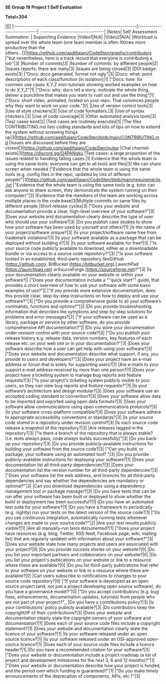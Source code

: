 **SE Group 19 Project 1 Self Evaluation**

**Total=204**

||||
|:-------------------------------------------------------------|:---------------------------| : -------------------------------|
|Notes| Self Assessment Summation: | Supporting Evidence
|Video1|N/A|
|Video2|N/A|
|Workload is spread over the whole team (one team member is often Xtimes more productive than the others...|2|https://github.com/aadiltajani/CodeSten/graphs/contributors
|"but nevertheless, here is a track record that everyone is contributing a lot)"|3|
|Number of commits|3|
|Number of commits: by different people|2|
|Issues reports: there are many|3|
|Issues are being closed|3|
|DOI badge: exists|3|
|"Docs: doco generated, format not ugly"|3|
|Docs: what: point descriptions of each class/function (in isolation)|1|
|"Docs: how: for common use cases X,Y,Z mini-tutorials showing worked examples on how to do X,Y,Z"|1|
|"Docs: why: docs tell a story, motivate the whole thing, deliver a punchline that makes you want to rush out and use the thing"|1|
|"Docs: short video, animated, hosted on your repo. That convinces people why they want to work on your code."|0|
|Use of version control tools|3|
|Use of style checkers|3|
|Use of code formatters.|3|
|Use of syntax checkers.|3|
|Use of code coverage|3|
|Other automated analysis tools|3|
|Test cases exist|2|
|Test cases are routinely executed|1|
|The files CONTRIBUTING.md lists coding standards and lots of tips on how to extend the system without screwing things up|3|https://github.com/aadiltajani/CodeSten/blob/main/CONTRIBUTING.md
|Issues are discussed before they are closed|3|https://github.com/aadiltajani/CodeSten/pulse
|Chat channel: exists|3|https://discord.gg/Q4PANgku
|Test cases: a large proportion of the issues related to handling failing cases.|1|
Evidence that the whole team is using the same tools: everyone can get to all tools and files|3| We can share screen when needed
|"Evidence that the whole team is using the same tools (e.g. config files in the repo, updated by lots of different people)"|3|https://github.com/aadiltajani/CodeSten/blob/main/requirements.txt
|"Evidence that the whole team is using the same tools (e.g. tutor can ask anyone to share screen, they demonstrate the system running on their computer)"|3|
|Evidence that the members of the team are working across multiple places in the code base|3|Multiple commits on same files by different people
|Short release cycles|3|
|"Does your website and documentation provide a clear, high-level overview of your software?"|3|
|Does your website and documentation clearly describe the type of user who should use your software?|3|
|Do you publish case studies to show how your software has been used by yourself and others?|1|
|Is the name of your project/software unique?|3|
|Is your project/software name free from trademark violations?|1|
|Is your software available as a package that can be deployed without building it?|3|
|Is your software available for free?|3|
|"Is your source code publicly available to download, either as a downloadable bundle or via access to a source code repository?"|3|
|"Is your software hosted in an established, third-party repository likeGitHub (https://github.com), BitBucket (https://bitbucket.org),LaunchPad (https://launchpad.net) orSourceForge (https://sourceforge.net)?"|3|
|Is your documentation clearly available on your website or within your software?||
|"Does your documentation include a ""quick start"" guide, that provides a short overview of how to use your software with some basic examples of use?"||
|"If you provide more extensive documentation, does this provide clear, step-by-step instructions on how to deploy and use your software?"|3|
|"Do you provide a comprehensive guide to all your software’s commands, functions and options?"|2|
|Do you provide troubleshooting information that describes the symptoms and step-by-step solutions for problems and error messages?|2|
|"If your software can be used as a library, package or service by other software, do you provide comprehensive API documentation?"||
|Do you store your documentation under revision control with your source code?|3|
|"Do you publish your release history e.g. release data, version numbers, key features of each release etc. on your web site or in your documentation?"|3|
|Does your software describe how a user can get help with using your software?|3|
|"Does your website and documentation describe what support, if any, you provide to users and developers?"|3|
|Does your project have an e-mail address or forum that is solely for supporting users?|1|
|Are e-mails to your support e-mail address received by more than one person?|1|
|Does your project have a ticketing system to manage bug reports and feature requests?|3|
|"Is your project's ticketing system publicly visible to your users, so they can view bug reports and feature requests?"|1|
|Is your software’s architecture and design modular?|3|
|Does your software use an accepted coding standard or convention?|3|
|Does your software allow data to be imported and exported using open data formats?|3|
|Does your software allow communications using open communications protocols?|3|
|Is your software cross-platform compatible?|3|
|Does your software adhere to appropriate accessibility conventions or standards?|3|
|Is your source code stored in a repository under revision control?|3|
|Is each source code release a snapshot of the repository?|3|
|Are releases tagged in the repository?|3|
|"Is there a branch of the repository that is always stable? (i.e. tests always pass, code always builds successfully)"|3|
|Do you back-up your repository?|3|
|Do you provide publicly-available instructions for building your software from the source code?|3|
|"Can you build, or package, your software using an automated tool? "|3|
|Do you provide publicly-available instructions for deploying your software?|1|
|Does your documentation list all third-party dependencies?|3|
|Does your documentation list the version number for all third-party dependencies?|3|
|"Does your software list the web address, and licences for all third-party dependencies and say whether the dependencies are mandatory or optional?"|3|
|Can you download dependencies using a dependency management tool or package manager?|3|
|Do you have tests that can be run after your software has been built or deployed to show whether the build or deployment has been successful?|1|
|Do you have an automated test suite for your software?|1|
|Do you have a framework to periodically (e.g. nightly) run your tests on the latest version of the source code?|1|
|"Do you use continuous integration, automatically running tests whenever changes are made to your source code?"|2|
|Are your test results publicly visible?|1|
|Are all manually-run tests documented?|1|
|"Does your project have resources (e.g. blog, Twitter, RSS feed, Facebook page, wiki, mailing list) that are regularly updated with information
about your software?"|3|
|Does your website state how many projects and users are associated with your project?|0|
|Do you provide success stories on your website?|0|
|Do you list your important partners and collaborators on your website?|0|
|Do you list your project's publications on your website or link to a resource where these are available?|0|
|Do you list third-party publications that refer to your software on your website or link to a resource where these are available?|0|
|Can users subscribe to notifications to changes to your source code repository?|0|
|"If your software is developed as an open source project (and, not just a project developing open source software), do you have a governance model?"|0|
|"Do you accept contributions (e.g. bug fixes, enhancements, documentation updates, tutorials) from people who are not part of your project?",,
|Do you have a contributions policy?|3|
|Is your contributions' policy publicly available?|3|
|Do contributors keep the copyright/IP of their contributions?|3|
|Does your website and documentation clearly state the copyright owners of your software and documentation?|1|
|Does each of your source code files include a copyright statement?|1|
|Does your website and documentation clearly state the licence of your software?|1|
|Is your software released under an open source licence?|1|
|Is your software released under an OSI-approved open-source licence?|1|
|Does each of your source code files include a licence header?|1|
|Do you have a recommended citation for your software?|3|
|"Does your website or documentation include a project roadmap (a list of project and development milestones for the next 3, 6 and 12 months)?"|1|
|"Does your website or documentation describe how your project is funded, and the period over which funding is guaranteed?"|1|
|"Do you make timely announcements of the deprecation of components, APIs, etc.?"|3|
